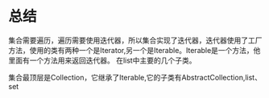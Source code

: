 # 总结

集合需要遍历，遍历需要使用迭代器，所以集合实现了迭代器，迭代器使用了工厂方法，使用的类有两种一个是Iterator,另一个是Iterable。Iterable是一个方法，他里面有一个方法用来返回迭代器。
在list中主要的几个子类。

集合最顶层是Collection，它继承了Iterable,它的子类有AbstractCollection,list、set